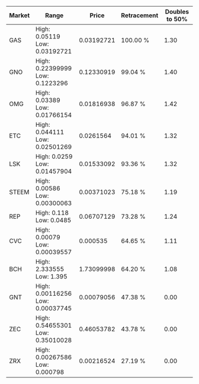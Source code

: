 | Market | Range | Price| Retracement | Doubles to 50% |
| --- | --- | --- | --- | --- |
| GAS | High: 0.05119<br />Low: 0.03192721 | 0.03192721 | 100.00 % | 1.30 |
| GNO | High: 0.22399999<br />Low: 0.1223296 | 0.12330919 | 99.04 % | 1.40 |
| OMG | High: 0.03389<br />Low: 0.01766154 | 0.01816938 | 96.87 % | 1.42 |
| ETC | High: 0.044111<br />Low: 0.02501269 | 0.0261564 | 94.01 % | 1.32 |
| LSK | High: 0.0259<br />Low: 0.01457904 | 0.01533092 | 93.36 % | 1.32 |
| STEEM | High: 0.00586<br />Low: 0.00300063 | 0.00371023 | 75.18 % | 1.19 |
| REP | High: 0.118<br />Low: 0.0485 | 0.06707129 | 73.28 % | 1.24 |
| CVC | High: 0.00079<br />Low: 0.00039557 | 0.000535 | 64.65 % | 1.11 |
| BCH | High: 2.333555<br />Low: 1.395 | 1.73099998 | 64.20 % | 1.08 |
| GNT | High: 0.00116256<br />Low: 0.00037745 | 0.00079056 | 47.38 % | 0.00 |
| ZEC | High: 0.54655301<br />Low: 0.35010028 | 0.46053782 | 43.78 % | 0.00 |
| ZRX | High: 0.00267586<br />Low: 0.000798 | 0.00216524 | 27.19 % | 0.00 |
